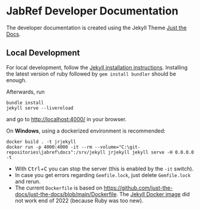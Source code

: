 # JabRef Developer Documentation

The developer documentation is created using the Jekyll Theme [Just the Docs](https://just-the-docs.github.io/just-the-docs/).

## Local Development

For local development, follow the [Jekyll installation instructions](https://jekyllrb.com/docs/installation/).
Installing the latest version of ruby followed by `gem install bundler` should be enough.

Afterwards, run

```terminal
bundle install
jekyll serve --livereload
```

and go to <http://localhost:4000/> in your browser.

On **Windows**, using a dockerized environment is recommended:

```terminal
docker build . -t jrjekyll
docker run -p 4000:4000 -it --rm --volume="C:\git-repositories\jabref\docs":/srv/jekyll jrjekyll jekyll serve -H 0.0.0.0 -t
```

* With <kbd>Ctrl</kbd>+<kbd>C</kbd> you can stop the server (this is enabled by the `-it` switch).
* In case you get errors regarding `Gemfile.lock`, just delete `Gemfile.lock` and rerun.
* The current `Dockerfile` is based on <https://github.com/just-the-docs/just-the-docs/blob/main/Dockerfile>.
  The [Jekyll Docker image](https://github.com/envygeeks/jekyll-docker#jekyll-docker) did not work end of 2022 (because Ruby was too new).
